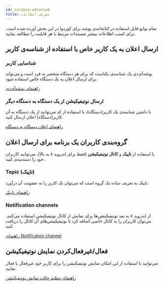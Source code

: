```yaml
---
id: cordova-advanced
title: معرفی امکانات
---
```


تمام توابع قابل استفاده در کتابخانه‌ی پوشه برای کوردوا در این بخش آورده‌ شده است. برای کسب اطلاعات بیشتر مستندات مرتبط با هر قابلیت را مطالعه نمایید.


## ارسال اعلان به یک کاربر خاص با استفاده‌ از شناسه‌ی کاربر

### شناسایی کاربر

پوشه‌آی‌دی یک شناسه‌ی یکتاست که برای هر دستگاه منحصر به فرد است و می‌تواند برای ارسال اعلان به یک دستگاه خاص استفاده‌ شود.

[راهنمای پوشه‌آی‌دی](/docs/cordova/cordova-pusheid)

### ارسال نوتیفیکیشن از یک دستگاه به دستگاه دیگر

با داشتن شناسه‌ی یک کاربر(دستگاه)، با استفاده از کد می‌توانید از یک دستگاه به آن کاربر(دستگاه) اعلان ارسال کنید.

[راهنمای اعلان دستگاه به دستگاه](/docs/cordova/cordova-d2d)



## گروه‌بندی کاربران یک برنامه برای ارسال اعلان

با استفاده از **تاپیک** و **کانال نوتیفیکیشن** (فقط برای اندروید ۸ به بالا)، می‌توانید کاربران خود را دسته‌بندی کنید.

### Topic (تاپیک)

تاپیک به تعریف ساده یک گروه است که می‌توان یک کاربر را به عضویت آن درآورد.

[راهنمای تاپیک](/docs/cordova/cordova-topic)

### Notification channels

از اندروید ۸ به بعد نوتیفیکیشن‌ها برای نمایش از کانال‌ نوتیفیکیشن استفاده می‌کنند. می‌توان کاربران را به کانال خاصی اضافه ‌کرد تا نوتیفیکیشن‌های آن کانال را دریافت کنند.

[راهنمای Notification channel](/docs/cordova/cordova-channel)


## فعال/غیرفعال‌کردن نمایش نوتیفیکیشن
می‌توانید با استفاده از این امکان نمایش نوتیفیکیشن را برای کاربر خود غیرفعال یا فعال‌ نمایید.

[راهنمای تنظیم حالت نمایش نوتیفیکیشن](/docs/cordova/cordova-disable)

